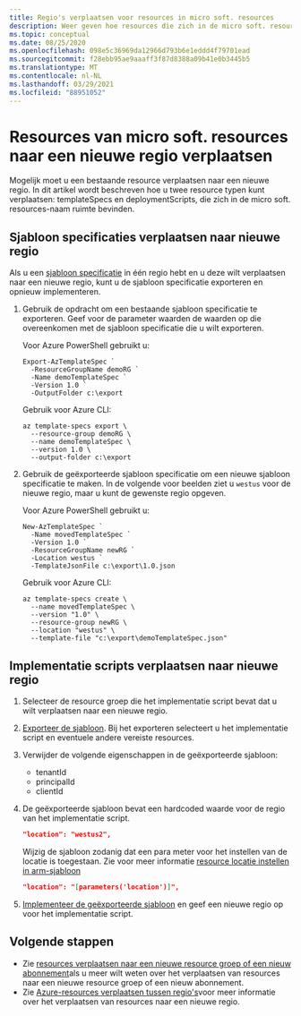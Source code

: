 ```yaml
---
title: Regio's verplaatsen voor resources in micro soft. resources
description: Weer geven hoe resources die zich in de micro soft. resources-naam ruimte bevinden, worden verplaatst naar nieuwe regio's.
ms.topic: conceptual
ms.date: 08/25/2020
ms.openlocfilehash: 098e5c36969da12966d793b6e1eddd4f79701ead
ms.sourcegitcommit: f28ebb95ae9aaaff3f87d8388a09b41e0b3445b5
ms.translationtype: MT
ms.contentlocale: nl-NL
ms.lasthandoff: 03/29/2021
ms.locfileid: "88951052"
---
```

# <a name="move-microsoftresources-resources-to-new-region"></a>Resources van micro soft. resources naar een nieuwe regio verplaatsen

Mogelijk moet u een bestaande resource verplaatsen naar een nieuwe regio. In dit artikel wordt beschreven hoe u twee resource typen kunt verplaatsen: templateSpecs en deploymentScripts, die zich in de micro soft. resources-naam ruimte bevinden.

## <a name="move-template-specs-to-new-region"></a>Sjabloon specificaties verplaatsen naar nieuwe regio

Als u een [sjabloon specificatie](../templates/template-specs.md) in één regio hebt en u deze wilt verplaatsen naar een nieuwe regio, kunt u de sjabloon specificatie exporteren en opnieuw implementeren.

1. Gebruik de opdracht om een bestaande sjabloon specificatie te exporteren. Geef voor de parameter waarden de waarden op die overeenkomen met de sjabloon specificatie die u wilt exporteren.

   Voor Azure PowerShell gebruikt u:

   ```azurepowershell
   Export-AzTemplateSpec `
     -ResourceGroupName demoRG `
     -Name demoTemplateSpec `
     -Version 1.0 `
     -OutputFolder c:\export
   ```

   Gebruik voor Azure CLI:

   ```azurecli
   az template-specs export \
     --resource-group demoRG \
     --name demoTemplateSpec \
     --version 1.0 \
     --output-folder c:\export
   ```

1. Gebruik de geëxporteerde sjabloon specificatie om een nieuwe sjabloon specificatie te maken. In de volgende voor beelden ziet u `westus` voor de nieuwe regio, maar u kunt de gewenste regio opgeven.

   Voor Azure PowerShell gebruikt u:

   ```azurepowershell
   New-AzTemplateSpec `
     -Name movedTemplateSpec `
     -Version 1.0 `
     -ResourceGroupName newRG `
     -Location westus `
     -TemplateJsonFile c:\export\1.0.json
   ```

   Gebruik voor Azure CLI:

   ```azurecli
   az template-specs create \
     --name movedTemplateSpec \
     --version "1.0" \
     --resource-group newRG \
     --location "westus" \
     --template-file "c:\export\demoTemplateSpec.json"
   ```

## <a name="move-deployment-scripts-to-new-region"></a>Implementatie scripts verplaatsen naar nieuwe regio

1. Selecteer de resource groep die het implementatie script bevat dat u wilt verplaatsen naar een nieuwe regio.

1. [Exporteer de sjabloon](../templates/export-template-portal.md). Bij het exporteren selecteert u het implementatie script en eventuele andere vereiste resources.

1. Verwijder de volgende eigenschappen in de geëxporteerde sjabloon:

   * tenantId
   * principalId
   * clientId

1. De geëxporteerde sjabloon bevat een hardcoded waarde voor de regio van het implementatie script.

   ```json
   "location": "westus2",
   ```

   Wijzig de sjabloon zodanig dat een para meter voor het instellen van de locatie is toegestaan. Zie voor meer informatie [resource locatie instellen in arm-sjabloon](../templates/resource-location.md)

   ```json
   "location": "[parameters('location')]",
   ```

1. [Implementeer de geëxporteerde sjabloon](../templates/deploy-powershell.md) en geef een nieuwe regio op voor het implementatie script.

## <a name="next-steps"></a>Volgende stappen

* Zie [resources verplaatsen naar een nieuwe resource groep of een nieuw abonnement](move-resource-group-and-subscription.md)als u meer wilt weten over het verplaatsen van resources naar een nieuwe resource groep of een nieuw abonnement.
* Zie [Azure-resources verplaatsen tussen regio's](move-region.md)voor meer informatie over het verplaatsen van resources naar een nieuwe regio.
